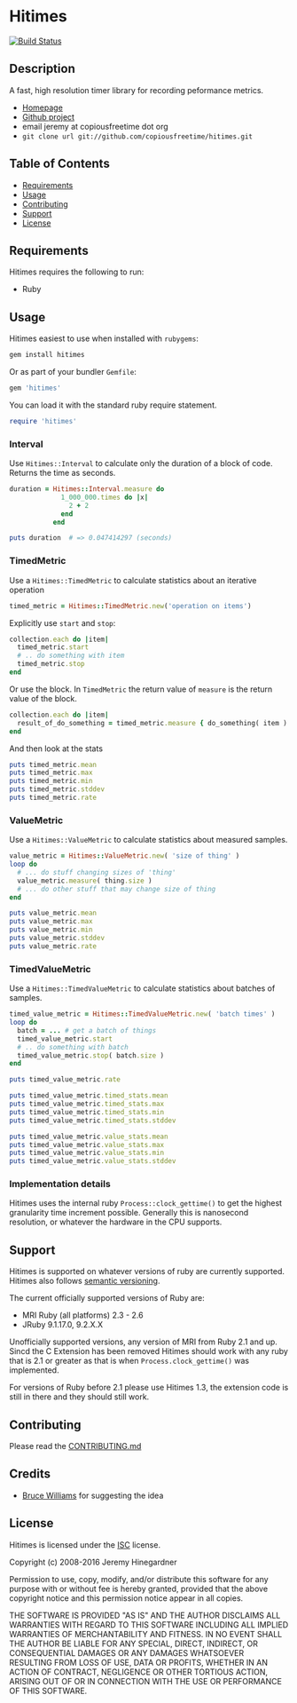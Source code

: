 # Hitimes
[![Build Status](https://github.com/copiousfreetime/hitimes/actions/workflows/testing.yaml/badge.svg)](https://github.com/copiousfreetime/hitimes/actions/workflows/testing.yaml)

## Description

A fast, high resolution timer library for recording peformance metrics.

* [Homepage](http://github.com/copiousfreetime/hitimes)
* [Github project](http://github.com/copiousfreetime/hitimes)
* email jeremy at copiousfreetime dot org
* `git clone url git://github.com/copiousfreetime/hitimes.git`

## Table of Contents

* [Requirements](#requirements)
* [Usage](#usage)
* [Contributing](#contributing)
* [Support](#support)
* [License](#license)


## Requirements

Hitimes requires the following to run:

  * Ruby

## Usage

Hitimes easiest to use when installed with `rubygems`:

```sh
gem install hitimes
```

Or as part of your bundler `Gemfile`:

```ruby
gem 'hitimes'
```

You can load it with the standard ruby require statement.

```ruby
require 'hitimes'
```

### Interval

Use `Hitimes::Interval` to calculate only the duration of a block of code.
Returns the time as seconds.

```ruby
duration = Hitimes::Interval.measure do
             1_000_000.times do |x|
               2 + 2
             end
           end

puts duration  # => 0.047414297 (seconds)
```

### TimedMetric

Use a `Hitimes::TimedMetric` to calculate statistics about an iterative operation

```ruby
timed_metric = Hitimes::TimedMetric.new('operation on items')
```

Explicitly use `start` and `stop`:

```ruby
collection.each do |item|
  timed_metric.start
  # .. do something with item
  timed_metric.stop
end
```

Or use the block. In `TimedMetric` the return value of `measure` is the return
value of the block.

```ruby
collection.each do |item|
  result_of_do_something = timed_metric.measure { do_something( item ) }
end
```
And then look at the stats

```ruby
puts timed_metric.mean
puts timed_metric.max
puts timed_metric.min
puts timed_metric.stddev
puts timed_metric.rate
```
### ValueMetric

Use a `Hitimes::ValueMetric` to calculate statistics about measured samples.

``` ruby
value_metric = Hitimes::ValueMetric.new( 'size of thing' )
loop do
  # ... do stuff changing sizes of 'thing'
  value_metric.measure( thing.size )
  # ... do other stuff that may change size of thing
end

puts value_metric.mean
puts value_metric.max
puts value_metric.min
puts value_metric.stddev
puts value_metric.rate
```

### TimedValueMetric

Use a `Hitimes::TimedValueMetric` to calculate statistics about batches of samples.

``` ruby
timed_value_metric = Hitimes::TimedValueMetric.new( 'batch times' )
loop do 
  batch = ... # get a batch of things
  timed_value_metric.start
  # .. do something with batch
  timed_value_metric.stop( batch.size )
end

puts timed_value_metric.rate

puts timed_value_metric.timed_stats.mean
puts timed_value_metric.timed_stats.max
puts timed_value_metric.timed_stats.min
puts timed_value_metric.timed_stats.stddev

puts timed_value_metric.value_stats.mean
puts timed_value_metric.value_stats.max
puts timed_value_metric.value_stats.min
puts timed_value_metric.value_stats.stddev
```

### Implementation details

Hitimes uses the internal ruby `Process::clock_gettime()` to
get the highest granularity time increment possible. Generally this is
nanosecond resolution, or whatever the hardware in the CPU supports.

## Support

Hitimes is supported on whatever versions of ruby are currently supported.
Hitimes also follows [semantic versioning](http://semver.org/).

The current officially supported versions of Ruby are:

* MRI Ruby (all platforms) 2.3 - 2.6
* JRuby 9.1.17.0, 9.2.X.X

Unofficially supported versions, any version of MRI from Ruby 2.1 and up. Sincd
the C Extension has been removed Hitimes should work with any ruby that is 2.1
or greater as that is when `Process.clock_gettime()` was implemented.

For versions of Ruby before 2.1 please use Hitimes 1.3, the extension code is
still in there and they should still work.

## Contributing

Please read the [CONTRIBUTING.md](CONTRIBUTING.md)

## Credits

* [Bruce Williams](https://github.com/bruce) for suggesting the idea

## License

Hitimes is licensed under the [ISC](https://opensource.org/licenses/ISC)
license.

Copyright (c) 2008-2016 Jeremy Hinegardner

Permission to use, copy, modify, and/or distribute this software for any
purpose with or without fee is hereby granted, provided that the above
copyright notice and this permission notice appear in all copies.

THE SOFTWARE IS PROVIDED "AS IS" AND THE AUTHOR DISCLAIMS ALL WARRANTIES WITH
REGARD TO THIS SOFTWARE INCLUDING ALL IMPLIED WARRANTIES OF MERCHANTABILITY AND
FITNESS. IN NO EVENT SHALL THE AUTHOR BE LIABLE FOR ANY SPECIAL, DIRECT,
INDIRECT, OR CONSEQUENTIAL DAMAGES OR ANY DAMAGES WHATSOEVER RESULTING FROM
LOSS OF USE, DATA OR PROFITS, WHETHER IN AN ACTION OF CONTRACT, NEGLIGENCE OR
OTHER TORTIOUS ACTION, ARISING OUT OF OR IN CONNECTION WITH THE USE OR
PERFORMANCE OF THIS SOFTWARE.
